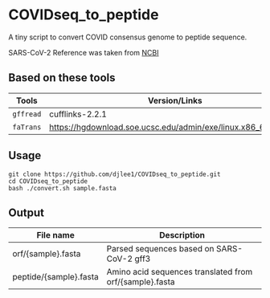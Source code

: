 # COVIDseq_to_peptide
A tiny script to convert COVID consensus genome to peptide sequence.

SARS-CoV-2 Reference was taken from [NCBI](https://www.ncbi.nlm.nih.gov/sars-cov-2/)




## Based on these tools
|Tools|Version/Links|
|---|---|
|`gffread`|cufflinks-2.2.1 |
|`faTrans`|https://hgdownload.soe.ucsc.edu/admin/exe/linux.x86_64/faTrans |




## Usage

    git clone https://github.com/djlee1/COVIDseq_to_peptide.git
    cd COVIDseq_to_peptide
    bash ./convert.sh sample.fasta
    

## Output
|File name|Description|
|---|---|
|orf/{sample}.fasta|Parsed sequences based on SARS-CoV-2 gff3|
|peptide/{sample}.fasta|Amino acid sequences translated from orf/{sample}.fasta |
